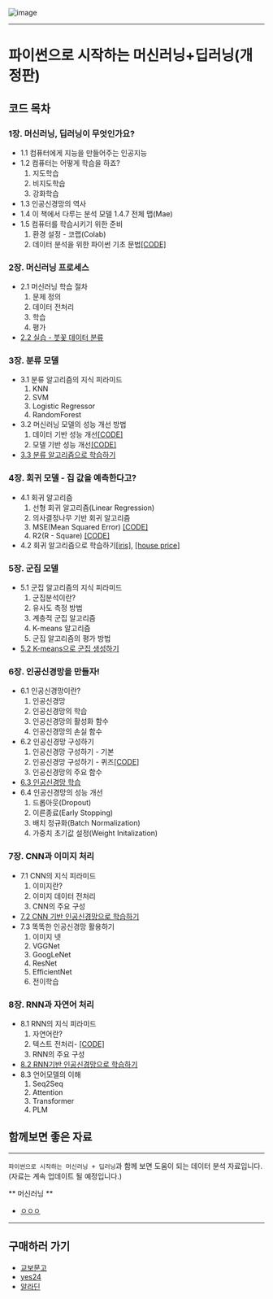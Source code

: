 ![image]()

----
# 파이썬으로 시작하는 머신러닝+딥러닝(개정판)
## 코드 목차

### 1장. 머신러닝, 딥러닝이 무엇인가요?
- 1.1 컴퓨터에게 지능을 만들어주는 인공지능
- 1.2 컴퓨터는 어떻게 학습을 하죠?
  1) 지도학습
  2) 비지도학습
  3) 강화학습
- 1.3 인공신경망의 역사
- 1.4 이 책에서 다루는 분석 모델
1.4.7 전체 맵(Mae)
- 1.5 컴퓨터를 학습시키기 위한 준비
  1) 환경 설정 - 코랩(Colab)
  2) 데이터 분석을 위한 파이썬 기초 문법[[CODE]](https://github.com/zzhining/python_ml_dl/blob/main/1_5_python_basic.ipynb)

### 2장. 머신러닝 프로세스
- 2.1 머신러닝 학습 절차
  1) 문제 정의
  2) 데이터 전처리
  3) 학습
  4) 평가
- [2.2 실습 - 붓꽃 데이터 분류](https://github.com/zzhining/python_ml_dl/blob/main/2_2_classifier_iris.ipynb)


### 3장. 분류 모델
- 3.1 분류 알고리즘의 지식 피라미드
  1) KNN
  2) SVM
  3) Logistic Regressor
  4) RandomForest
- 3.2 머신러닝 모델의 성능 개선 방법
  1) 데이터 기반 성능 개선[[CODE]](https://github.com/zzhining/python_ml_dl/blob/main/3_2_data_driven_methods.ipynb)
  2) 모델 기반 성능 개선[[CODE]]()
- [3.3 분류 알고리즘으로 학습하기]()

### 4장. 회귀 모델 - 집 값을 예측한다고?
- 4.1 회귀 알고리즘
  1) 선형 회귀 알고리즘(Linear Regression)
  2) 의사결정나무 기반 회귀 알고리즘
  3) MSE(Mean Squared Error) [[CODE]](https://github.com/zzhining/python_ml_dl/blob/main/4_1_regressor_evaluation.ipynb)
  4) R2(R - Square) [[CODE]](https://github.com/zzhining/python_ml_dl/blob/main/4_1_regressor_evaluation.ipynb)
- 4.2 회귀 알고리즘으로 학습하기[[iris]](https://github.com/zzhining/python_ml_dl/blob/main/4_2_regressor_iris.ipynb), [[house price]](https://github.com/zzhining/python_ml_dl/blob/main/4_2_regressor_house_price.ipynb)

### 5장. 군집 모델
- 5.1 군집 알고리즘의 지식 피라미드
  1) 군집분석이란?
  2) 유사도 측정 방법
  3) 계층적 군집 알고리즘
  4) K-means 알고리즘
  5) 군집 알고리즘의 평가 방법
- [5.2 K-means으로 군집 생성하기](https://github.com/zzhining/python_ml_dl/blob/main/5_2_K_means_customer_clustering.ipynb)

### 6장. 인공신경망을 만들자!
- 6.1 인공신경망이란?
  1) 인공신경망
  2) 인공신경망의 학습
  3) 인공신경망의 활성화 함수
  4) 인공신경망의 손실 함수
- 6.2 인공신경망 구성하기
  1) 인공신경망 구성하기 - 기본
  2) 인공신경망 구성하기 - 퀴즈[[CODE]](https://github.com/zzhining/python_ml_dl/blob/main/6_2_neural_network_basic_exercise.ipynb)
  3) 인공신경망의 주요 함수
- [6.3 인공신경망 학습](https://github.com/zzhining/python_ml_dl/blob/main/6_3_neural_network_basic_concrete_regressor.ipynb)
- 6.4 인공신경망의 성능 개선
  1) 드롭아웃(Dropout)
  2) 이른종료(Early Stopping)
  3) 배치 정규화(Batch Normalization)
  4) 가중치 초기값 설정(Weight Initalization)

### 7장. CNN과 이미지 처리
- 7.1 CNN의 지식 피라미드
  1) 이미지란?
  2) 이미지 데이터 전처리
  3) CNN의 주요 구성  
- [7.2 CNN 기반 인공신경망으로 학습하기](https://github.com/zzhining/python_ml_dl/blob/main/7_2_CNN_MNIST_classifier.ipynb)
- 7.3 똑똑한 인공신경망 활용하기
  1) 이미지 넷
  2) VGGNet
  3) GoogLeNet
  4) ResNet
  5) EfficientNet
  6) 전이학습


### 8장. RNN과 자연어 처리
- 8.1 RNN의 지식 피라미드
  1) 자연어란?
  2) 텍스트 전처리- [[CODE]](https://github.com/zzhining/python_ml_dl/blob/main/8_1_text_preprocessing.ipynb)
  3) RNN의 주요 구성
- [8.2 RNN기반 인공신경망으로 학습하기](https://github.com/zzhining/python_ml_dl/blob/main/8_2_RNN_imdb_sentimental_analysis.ipynb)
- 8.3 언어모델의 이해
  1) Seq2Seq
  2) Attention
  3) Transformer
  4) PLM


## 함께보면 좋은 자료
----

 `파이썬으로 시작하는 머신러닝 + 딥러닝`과 함께 보면 도움이 되는 데이터 분석 자료입니다.(자료는 계속 업데이트 될 예정입니다.)
 
** 머신러닝 **
- [ㅇㅇㅇ]()

----
## 구매하러 가기
- [교보문고](https://product.kyobobook.co.kr/detail/S000061354366)
- [yes24](http://www.yes24.com/Product/Goods/109307433)
- [알라딘](https://www.aladin.co.kr/shop/wproduct.aspx?ItemId=294407877)
